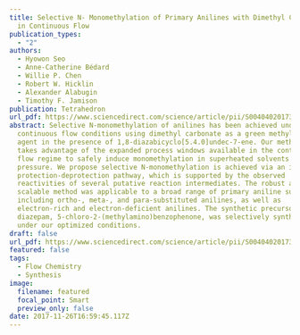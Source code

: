 ```yaml
---
title: Selective N- Monomethylation of Primary Anilines with Dimethyl Carbonate
  in Continuous Flow
publication_types:
  - "2"
authors:
  - Hyowon Seo
  - Anne-Catherine Bédard
  - Willie P. Chen
  - Robert W. Hicklin
  - Alexander Alabugin
  - Timothy F. Jamison
publication: Tetrahedron
url_pdf: https://www.sciencedirect.com/science/article/pii/S0040402017312346?via%3Dihub
abstract: Selective N-monomethylation of anilines has been achieved under
  continuous flow conditions using dimethyl carbonate as a green methylating
  agent in the presence of 1,8-diazabicyclo[5.4.0]undec-7-ene. Our methodology
  takes advantage of the expanded process windows available in the continuous
  flow regime to safely induce monomethylation in superheated solvents at high
  pressure. We propose selective N-monomethylation is achieved via an in situ
  protection-deprotection pathway, which is supported by the observed
  reactivities of several putative reaction intermediates. The robust and
  scalable method was applicable to a broad range of primary aniline substrates
  including ortho-, meta-, and para-substituted anilines, as well as
  electron-rich and electron-deficient anilines. The synthetic precursor of
  diazepam, 5-chloro-2-(methylamino)benzophenone, was selectively synthesized
  under our optimized conditions.
draft: false
url_pdf: https://www.sciencedirect.com/science/article/pii/S0040402017312346?via%3Dihubg
featured: false
tags:
  - Flow Chemistry
  - Synthesis
image:
  filename: featured
  focal_point: Smart
  preview_only: false
date: 2017-11-26T16:59:45.117Z
---
```

